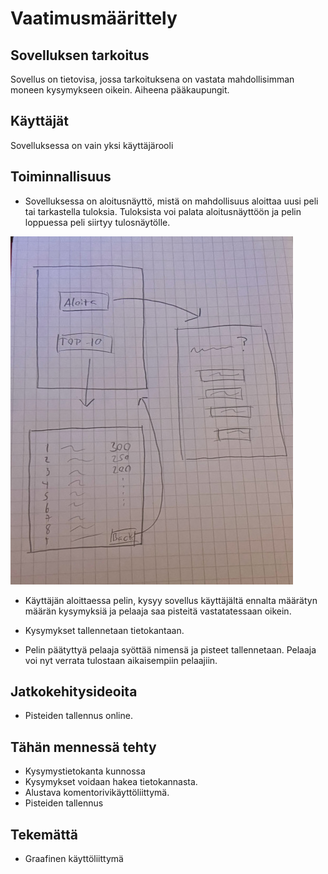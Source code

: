 # Vaatimusmäärittely

## Sovelluksen tarkoitus

Sovellus on tietovisa, jossa tarkoituksena on vastata mahdollisimman moneen kysymykseen oikein. Aiheena pääkaupungit.

## Käyttäjät

Sovelluksessa on vain yksi käyttäjärooli

## Toiminnallisuus

- Sovelluksessa on aloitusnäyttö, mistä on mahdollisuus aloittaa uusi peli tai tarkastella tuloksia. Tuloksista voi palata
aloitusnäyttöön ja pelin loppuessa peli siirtyy tulosnäytölle.

![](./kuvat/logiikka.jpg)

- Käyttäjän aloittaessa pelin, kysyy sovellus käyttäjältä ennalta määrätyn määrän kysymyksiä ja
pelaaja saa pisteitä vastatatessaan oikein.

- Kysymykset tallennetaan tietokantaan.

- Pelin päätyttyä pelaaja syöttää nimensä ja pisteet tallennetaan. Pelaaja voi nyt verrata tulostaan aikaisempiin
pelaajiin.

## Jatkokehitysideoita

- Pisteiden tallennus online.


## Tähän mennessä tehty

- Kysymystietokanta kunnossa
- Kysymykset voidaan hakea tietokannasta.
- Alustava komentorivikäyttöliittymä.
- Pisteiden tallennus

## Tekemättä

- Graafinen käyttöliittymä

